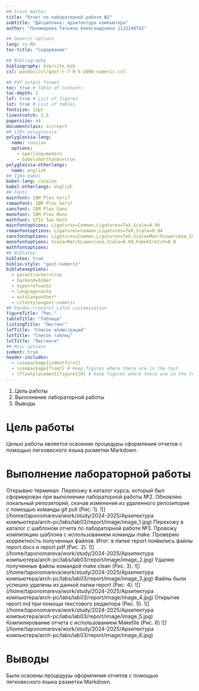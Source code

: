 ```yaml
---
## Front matter
title: "Отчет по лабораторной работе №3"
subtitle: "Дисциплина: архитектура компьютера"
author: "Пономарева Татьяна Александровна 1132246742"

## Generic options
lang: ru-RU
toc-title: "Содержание"

## Bibliography
bibliography: bib/cite.bib
csl: pandoc/csl/gost-r-7-0-5-2008-numeric.csl

## Pdf output format
toc: true # Table of contents
toc-depth: 2
lof: true # List of figures
lot: true # List of tables
fontsize: 12pt
linestretch: 1.5
papersize: a4
documentclass: scrreprt
## I18n polyglossia
polyglossia-lang:
  name: russian
  options:
	- spelling=modern
	- babelshorthands=true
polyglossia-otherlangs:
  name: english
## I18n babel
babel-lang: russian
babel-otherlangs: english
## Fonts
mainfont: IBM Plex Serif
romanfont: IBM Plex Serif
sansfont: IBM Plex Sans
monofont: IBM Plex Mono
mathfont: STIX Two Math
mainfontoptions: Ligatures=Common,Ligatures=TeX,Scale=0.94
romanfontoptions: Ligatures=Common,Ligatures=TeX,Scale=0.94
sansfontoptions: Ligatures=Common,Ligatures=TeX,Scale=MatchLowercase,Scale=0.94
monofontoptions: Scale=MatchLowercase,Scale=0.94,FakeStretch=0.9
mathfontoptions:
## Biblatex
biblatex: true
biblio-style: "gost-numeric"
biblatexoptions:
  - parentracker=true
  - backend=biber
  - hyperref=auto
  - language=auto
  - autolang=other*
  - citestyle=gost-numeric
## Pandoc-crossref LaTeX customization
figureTitle: "Рис."
tableTitle: "Таблица"
listingTitle: "Листинг"
lofTitle: "Список иллюстраций"
lotTitle: "Список таблиц"
lolTitle: "Листинги"
## Misc options
indent: true
header-includes:
  - \usepackage{indentfirst}
  - \usepackage{float} # keep figures where there are in the text
  - \floatplacement{figure}{H} # keep figures where there are in the text
---
```


1. Цель работы
2. Выполнение лабораторной работы
3. Выводы 

# Цель работы

 Целью работы является освоение процедуры оформления отчетов с помощью легковесного языка разметки Markdown.

# Выполнение лабораторной работы

 Открываю терминал. Перехожу в каталог курса, который был сформирован при выполнении лабораторной работы №2. Обновляю локальный репозиторий, скачав изменения из удаленного репозитория с помощью команды git pull (Рис. 1).
![](/home/taponomareva/work/study/2024-2025/Архитектура компьютера/arch-pc/labs/lab03/report/image/image_1.jpg) 
 Перехожу в каталог с шаблоном отчета по лабораторной работе №3. Провожу компиляцию шаблона с использованием команды make. Проверяю корректность полученных файлов. Итог: в папке report появились файлы report.docx и report.pdf (Рис. 2).
![](/home/taponomareva/work/study/2024-2025/Архитектура компьютера/arch-pc/labs/lab03/report/image/image_2.jpg)
 Удаляю полученные файлы командой make clean (Рис. 3).
![](/home/taponomareva/work/study/2024-2025/Архитектура компьютера/arch-pc/labs/lab03/report/image/image_3.jpg)
 Файлы были успешно удалены из данной папки report (Рис. 4).
![](/home/taponomareva/work/study/2024-2025/Архитектура компьютера/arch-pc/labs/lab03/report/image/image_4.jpg) 
 Открытие report.md при помощи текстового редактора (Рис. 5).
![](/home/taponomareva/work/study/2024-2025/Архитектура компьютера/arch-pc/labs/lab03/report/image/image_5.jpg)
 Компилирование отчета с использованием Makefile (Рис. 6)
 ![](/home/taponomareva/work/study/2024-2025/Архитектура компьютера/arch-pc/labs/lab03/report/image/image_6.jpg)

# Выводы

 Были освоены процедуры оформления отчетов с помощью легковесного языка разметки Markdown.

